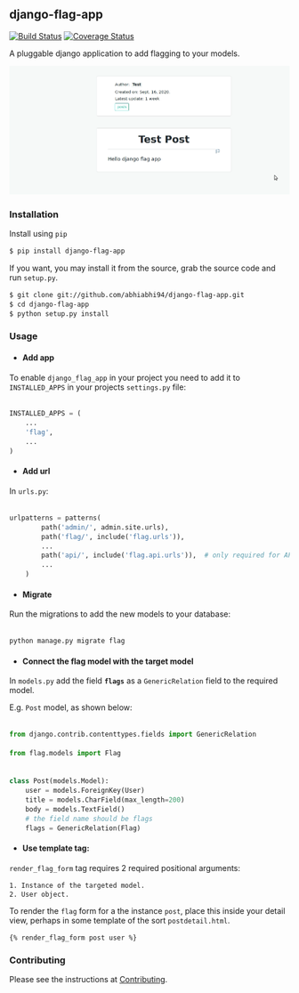 ## django-flag-app

[![Build Status](https://travis-ci.org/abhiabhi94/django-flag-app.svg?branch=master)](https://travis-ci.org/abhiabhi94/django-flag-app)
[![Coverage Status](https://coveralls.io/repos/github/abhiabhi94/django-flag-app/badge.svg?branch=master)](https://coveralls.io/github/abhiabhi94/django-flag-app?branch=master)

A pluggable django application to add flagging to your models.

![flagging-process](./docs/_static/images/django-flag-app.gif)

### Installation

Install using `pip`
```bash
$ pip install django-flag-app
```

If you want, you may install it from the source, grab the source code and run `setup.py`.

```bash
$ git clone git://github.com/abhiabhi94/django-flag-app.git
$ cd django-flag-app
$ python setup.py install
```
### Usage

- #### Add app

To enable `django_flag_app` in your project you need to add it to `INSTALLED_APPS` in your projects `settings.py` file:

```python

INSTALLED_APPS = (
    ...
    'flag',
    ...
)
```
- #### Add url

In `urls.py`:

```python

urlpatterns = patterns(
        path('admin/', admin.site.urls),
        path('flag/', include('flag.urls')),
        ...
        path('api/', include('flag.api.urls')),  # only required for API Framework
        ...
    )
```

- #### Migrate

Run the migrations to add the new models to your database:

```python

python manage.py migrate flag
```

- #### Connect the flag model with the target model

In `models.py` add the field **`flags`** as a `GenericRelation` field to the required model.

E.g. `Post` model, as shown below:

```python

from django.contrib.contenttypes.fields import GenericRelation

from flag.models import Flag


class Post(models.Model):
    user = models.ForeignKey(User)
    title = models.CharField(max_length=200)
    body = models.TextField()
    # the field name should be flags
    flags = GenericRelation(Flag)
```


- #### Use template tag:

`render_flag_form` tag requires 2 required positional arguments:

    1. Instance of the targeted model.
    2. User object.

To render the `flag` form for a the instance `post`, place this inside your detail view, perhaps in some template of the sort `postdetail.html`.

```jinja
{% render_flag_form post user %}
```

### Contributing

Please see the instructions at [Contributing](./CONTRIBUTING.md).

